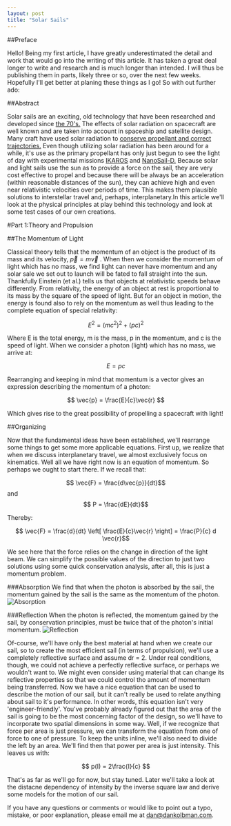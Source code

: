 ```yaml
---
layout: post
title: "Solar Sails"
---
```



##Preface

Hello! Being my first article, I have greatly underestimated the detail and work that would go into the writing of this article. It has taken a great deal longer to write and research and is much longer than intended. I will thus be publishing them in parts, likely three or so, over the next few weeks. Hopefully I'll get better at planing these things as I go! So with out further ado:

##Abstract

Solar sails are an exciting, old technology that have been researched and developed since [the 70's.](http://science.nasa.gov/science-news/science-at-nasa/2008/31jul_solarsails/) The effects of solar radiation on spacecraft are well known and are taken into account in spaceship and satellite design. Many craft have used solar radiation to [conserve propellant and correct trajectories.](http://messenger.jhuapl.edu/news_room/details.php?id=102)
Even though utilizing solar radiation has been around for a while, it's use as the primary propellant has only just begun to see the light of day with experimental missions [IKAROS](http://en.wikipedia.org/wiki/IKAROS)
and [NanoSail-D.](http://en.wikipedia.org/wiki/NanoSail-D2) Because solar and light sails use the sun as to provide a force on the sail, they are very cost effective to propel and because there will be always be an acceleration (within reasonable distances of the sun), they can achieve high and even near relativistic velocities over periods of time. This makes them plausible solutions to interstellar travel and, perhaps, interplanetary.In this article we'll look at the physical principles at play behind this technology and look at some test cases of our own creations.


#Part 1:Theory and Propulsion

##The Momentum of Light

Classical theory tells that the momentum of an object is the product of its mass and its velocity, $\vec{p} = m\vec{v}$ . When then we consider the momentum of light which has no mass, we find light can never have momentum and any solar sale we set out to launch will be fated to fall straight into the sun. Thankfully Einstein (et al.) tells us that objects at relativistic speeds behave differently. From relativity, the energy of an object at rest is proportional to its mass by the square of the speed of light. But for an object in motion, the energy is found also to rely on the momentum as well thus leading to the complete equation of special relativity:

$$ E^{2} = (mc^{2})^{2} + (pc)^{2} $$


Where E is the total energy, m is the mass, p in the momentum, and c is the speed of light.
When we consider a photon (light) which has no mass, we arrive at:

$$ E = pc $$


Rearranging and keeping in mind that momentum is a vector gives an expression describing the momentum of a photon:

$$ \vec{p} = \frac{E}{c}\vec{r} $$

Which gives rise to the great possibility of propelling a spacecraft with light!


##Organizing

Now that the fundamental ideas have been established, we'll rearrange some things to get some more applicable equations. First up, we realize that when we discuss interplanetary travel, we almost exclusively focus on kinematics. Well all we have right now is an equation of momentum. So perhaps we ought to start there. If we recall that:

$$ \vec{F} = \frac{d\vec{p}}{dt}$$
and
$$ P = \frac{dE}{dt}$$

Thereby:

$$ \vec{F} = \frac{d}{dt} \left[ \frac{E}{c}\vec{r} \right] = \frac{P}{c} d \vec{r}$$

We see here that the force relies on the change in direction of the light beam. We can simplify the possible values of the direction to just two solutions using some quick conservation analysis, after all, this is just a momentum problem.

###Absorption
We find that when the photon is absorbed by the sail, the momentum gained by the sail is the same as the momentum of the photon.
![Absorption](/images/absorption.png)

###Reflection
When the photon is reflected, the momentum gained by the sail, by conservation principles, must be twice that of the photon's initial momentum.
![Reflection](/images/absorption.png)

Of-course, we'll have only the best material at hand when we create our sail, so to create the most efficient sail (in terms of propulsion), we'll use a completely reflective surface and assume dr = 2. Under real conditions, though, we could not achieve a perfectly reflective surface, or perhaps we wouldn't want to. We might even consider using material that can change its reflective properties so that we could control tho amount of momentum being transferred. Now we have a nice equation that can be used to describe the motion of our sail, but it can't really be used to relate anything about sail to it's performance. In other words, this equation isn't very 'engineer-friendly'. You've probably already figured out that the area of the sail is going to be the most concerning factor of the design, so we'll have to incorporate two spatial dimensions in some way. Well, if we recognize that force per area is just pressure, we can transform the equation from one of force to one of pressure. To keep the units inline, we'll also need to divide the left by an area. We'll find then that power per area is just intensity. This leaves us with:

$$ p(I) = 2\frac{I}{c} $$


That's as far as we'll go for now, but stay tuned. Later we'll take a look at the distacne dependency of intensity by the inverse square law and derive some models for the motion of our sail.

If you have any questions or comments or would like to point out a typo, mistake, or poor explanation, please email me at dan@dankolbman.com.

